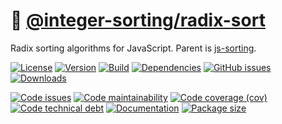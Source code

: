 :oden:
[@integer-sorting/radix-sort](https://integer-sorting.github.io/radix-sort)
==

Radix sorting algorithms for JavaScript.
Parent is [js-sorting](https://github.com/make-github-pseudonymous-again/js-sorting).

[![License](https://img.shields.io/github/license/integer-sorting/radix-sort.svg)](https://raw.githubusercontent.com/integer-sorting/radix-sort/main/LICENSE)
[![Version](https://img.shields.io/npm/v/@integer-sorting/radix-sort.svg)](https://www.npmjs.org/package/@integer-sorting/radix-sort)
[![Build](https://img.shields.io/travis/integer-sorting/radix-sort/main.svg)](https://travis-ci.com/integer-sorting/radix-sort/branches)
[![Dependencies](https://img.shields.io/librariesio/github/integer-sorting/radix-sort.svg)](https://github.com/integer-sorting/radix-sort/network/dependencies)
[![GitHub issues](https://img.shields.io/github/issues/integer-sorting/radix-sort.svg)](https://github.com/integer-sorting/radix-sort/issues)
[![Downloads](https://img.shields.io/npm/dm/@integer-sorting/radix-sort.svg)](https://www.npmjs.org/package/@integer-sorting/radix-sort)

[![Code issues](https://img.shields.io/codeclimate/issues/integer-sorting/radix-sort.svg)](https://codeclimate.com/github/integer-sorting/radix-sort/issues)
[![Code maintainability](https://img.shields.io/codeclimate/maintainability/integer-sorting/radix-sort.svg)](https://codeclimate.com/github/integer-sorting/radix-sort/trends/churn)
[![Code coverage (cov)](https://img.shields.io/codecov/c/gh/integer-sorting/radix-sort/main.svg)](https://codecov.io/gh/integer-sorting/radix-sort)
[![Code technical debt](https://img.shields.io/codeclimate/tech-debt/integer-sorting/radix-sort.svg)](https://codeclimate.com/github/integer-sorting/radix-sort/trends/technical_debt)
[![Documentation](https://integer-sorting.github.io/radix-sort/badge.svg)](https://integer-sorting.github.io/radix-sort/source.html)
[![Package size](https://img.shields.io/bundlephobia/minzip/@integer-sorting/radix-sort)](https://bundlephobia.com/result?p=@integer-sorting/radix-sort)
